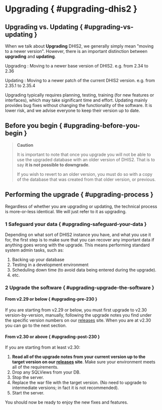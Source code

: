 # Upgrading { #upgrading-dhis2 }

## Upgrading vs. Updating { #upgrading-vs-updating }

When we talk about **Upgrading** DHIS2, we generally simply mean "moving to a newer version". However, there is an important distinction between **upgrading** and **updating**.

Upgrading
:   Moving to a newer base version of DHIS2. e.g. from 2.34 to 2.36

Updating
:   Moving to a newer patch of the current DHIS2 version. e.g. from 2.35.1 to 2.35.4

Upgrading typically requires planning, testing, training (for new features or interfaces), which may take significant time and effort. Updating mainly provides bug fixes without changing the functionality of the software. It is lower risk, and we advise everyone to keep their version up to date.

## Before you begin { #upgrading-before-you-begin }

> **Caution**
>
> It is important to note that once you upgrade you will not be able to use the upgraded database with an older version of DHIS2. That is to say **it is not possible to downgrade**.
>
> If you wish to revert to an older version, you must do so with a copy of the database that was created from that older version, or previous.

## Performing the upgrade { #upgrading-process }

Regardless of whether you are upgrading or updating, the technical process is more-or-less identical. We will just refer to it as upgrading.

### 1 Safeguard your data { #upgrading-safeguard-your-data }

Depending on what sort of DHIS2 instance you have, and what you use it for, the first step is to make sure that you can recover any important data if anything goes wrong with the upgrade.
This means performing standard system admin tasks, such as:

1. Backing up your database
2. Testing in a development environment
3. Scheduling down time (to avoid data being entered during the upgrade).
4. etc.

### 2 Upgrade the software { #upgrading-upgrade-the-software }

#### From v2.29 or below { #upgrading-pre-230 }

If you are starting from v2.29 or below, you must first upgrade to v2.30 version-by-version, manually, following the upgrade notes you find under the specific version numbers on our [releases](https://github.com/dhis2/dhis2-releases) site. When you are at v2.30 you can go to the next section.

#### From v2.30 or above { #upgrading-post-230 }

If you are starting from at least v2.30:

1. **Read all of the upgrade notes from your current version up to the target version on our [releases](https://github.com/dhis2/dhis2-releases) site**. Make sure your environment meets all of the requirements.
2. Drop any SQLViews from your DB.
3. Stop the server.
4. Replace the war file with the target version. (No need to upgrade to intermediate versions; in fact it is not recommended).
5. Start the server.

You should now be ready to enjoy the new fixes and features.
